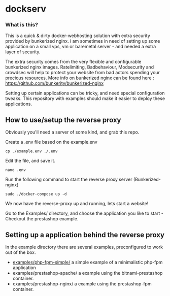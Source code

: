 # dockserv



### What is this?

This is a quick & dirty docker-webhosting solution with extra security provided by bunkerized nginx. i am sometimes in need of setting up some application on a small vps, vm or baremetal server - and needed a extra layer of security.

The extra security comes from the very flexible and configurable bunkerized nginx images. Ratelimiting, Badbehaviour, Modsecurity and crowdsec will help to protect your website from bad actors spending your precious resources. More info on bunkerized nginx can be found here : https://github.com/bunkerity/bunkerized-nginx 

Setting up certain applications can be tricky, and need special configuration tweaks. This repository with examples should make it easier to deploy these applications.


## How to use/setup the reverse proxy

Obviously you'll need a server of some kind, and grab this repo.

Create a .env file based on the example.env

``cp ./example.env ./.env``

Edit the file, and save it.

``nano .env``

Run the following command to start the reverse proxy server (Bunkerized-nginx)

``sudo ./docker-compose up -d``

We now have the reverse-proxy up and running, lets start a website!

Go to the Examples/ directory, and choose the application you like to start - Checkout the prestashop example.

## Setting up a application behind the reverse proxy


In the example directory there are several examples, preconfigured to work out of the box.


 - [examples/php-fpm-simple/](./examples/php-fpm-simple)  a simple example of a minimalistic php-fpm application
 - examples/prestashop-apache/  a example using the bitnami-prestashop container.
 - examples/prestashop-nginx/   a example using the prestashop-fpm container.






